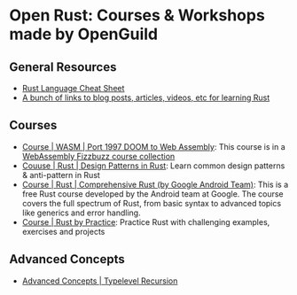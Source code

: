 # Open Rust: Courses & Workshops made by OpenGuild
## General Resources
- [Rust Language Cheat Sheet](https://cheats.rs/)
- [A bunch of links to blog posts, articles, videos, etc for learning Rust](https://github.com/ctjhoa/rust-learning)
## Courses
- [Course | WASM | Port 1997 DOOM to Web Assembly](https://github.com/diekmann/wasm-fizzbuzz/tree/main/doom): This course is in a [WebAssembly Fizzbuzz course collection](https://github.com/diekmann/wasm-fizzbuzz/)
- [Couuse | Rust | Design Patterns in Rust](https://rust-unofficial.github.io/patterns/): Learn common design patterns & anti-pattern in Rust
- [Course | Rust | Comprehensive Rust (by Google Android Team)](https://github.com/google/comprehensive-rust): This is a free Rust course developed by the Android team at Google. The course covers the full spectrum of Rust, from basic syntax to advanced topics like generics and error handling.
- [Course | Rust by Practice](https://practice.course.rs/why-exercise.html): Practice Rust with challenging examples, exercises and projects
## Advanced Concepts
- [Advanced Concepts | Typelevel Recursion](https://beachape.com/blog/2017/03/12/gentle-intro-to-type-level-recursion-in-Rust-from-zero-to-frunk-hlist-sculpting/)


